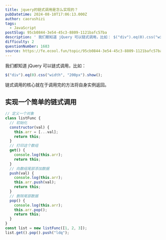 ```yaml
---
title: jquery的链式调用是怎么实现的？
pubDatetime: 2024-08-10T17:06:13.000Z
author: caorushizi
tags:
  - JavaScript
postSlug: 95cb0844-3e54-45c3-8809-1121bafc57ba
description: ' 我们都知道 jQuery 可以链式调用，比如： $("div").eq(0).css("width", "200px").show(); 链式调用的核心就在于调用完的方法将自身实例返回。 实现一个简单的链式调用 // 定义一个对象 class listFunc { // 初始化 constructor(val) { this.arr = [...val]; return this; } // 打'
difficulty: 2
questionNumber: 1683
source: https://fe.ecool.fun/topic/95cb0844-3e54-45c3-8809-1121bafc57ba
---
```


我们都知道 jQuery 可以链式调用，比如：

```js
$("div").eq(0).css("width", "200px").show();
```

链式调用的核心就在于调用完的方法将自身实例返回。

## 实现一个简单的链式调用

```js
// 定义一个对象
class listFunc {
  // 初始化
  constructor(val) {
    this.arr = [...val];
    return this;
  }
  // 打印这个数组
  get() {
    console.log(this.arr);
    return this;
  }
  // 向数组尾部添加数据
  push(val) {
    console.log(this.arr);
    this.arr.push(val);
    return this;
  }
  // 删除尾部数据
  pop() {
    console.log(this.arr);
    this.arr.pop();
    return this;
  }
}
const list = new listFunc([1, 2, 3]);
list.get().pop().push("ldq");
```
